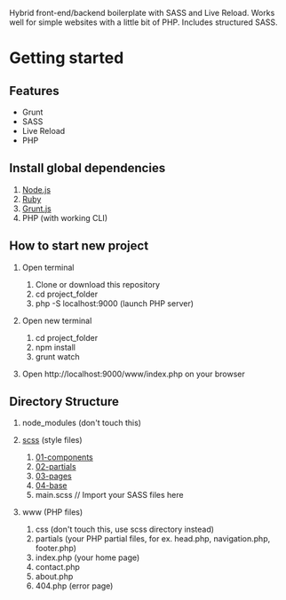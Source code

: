 Hybrid front-end/backend boilerplate with SASS and Live Reload. Works well for simple websites with a little bit of PHP. Includes structured SASS.

# Getting started

## Features
* Grunt
* SASS
* Live Reload
* PHP

## Install global dependencies
1. [Node.js](https://nodejs.org/en/)
2. [Ruby](https://www.ruby-lang.org/en/documentation/installation/)
4. [Grunt.js](https://gruntjs.com/)
5. PHP (with working CLI)

## How to start new project
1. Open terminal
	1. Clone or download this repository
	2. cd project_folder
	3. php -S localhost:9000 (launch PHP server)

2. Open new terminal
	1. cd project_folder
	2. npm install
	3. grunt watch

3. Open http://localhost:9000/www/index.php on your browser

## Directory Structure
1. node_modules (don't touch this)

2. [scss](https://github.com/victor-lava/front-end-boilerplate/tree/master/scss) (style files)
	1. [01-components](https://github.com/victor-lava/front-end-boilerplate/tree/master/scss/01-components)
	2. [02-partials](https://github.com/victor-lava/front-end-boilerplate/tree/master/scss/02-partials)
	3. [03-pages](https://github.com/victor-lava/front-end-boilerplate/tree/master/scss/03-pages)
	4. [04-base](https://github.com/victor-lava/front-end-boilerplate/tree/master/scss/04-base)
	5. main.scss // Import your SASS files here

3. www (PHP files)
	1. css (don't touch this, use scss directory instead)
	2. partials (your PHP partial files, for ex. head.php, navigation.php, footer.php)
	3. index.php (your home page)
	4. contact.php
	5. about.php
	6. 404.php (error page)
